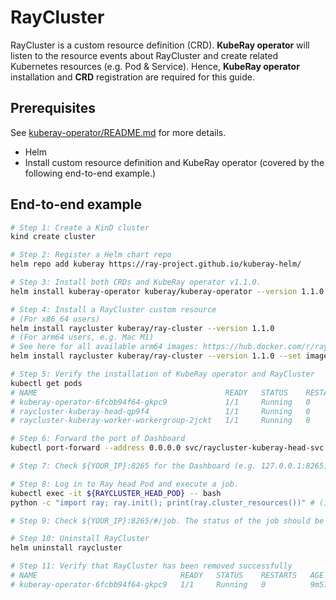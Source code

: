 # RayCluster

RayCluster is a custom resource definition (CRD). **KubeRay operator** will listen to the resource events about RayCluster and create related Kubernetes resources (e.g. Pod & Service). Hence, **KubeRay operator** installation and **CRD** registration are required for this guide.

## Prerequisites
See [kuberay-operator/README.md](https://github.com/ray-project/kuberay/blob/master/helm-chart/kuberay-operator/README.md) for more details.
* Helm
* Install custom resource definition and KubeRay operator (covered by the following end-to-end example.)

## End-to-end example

```sh
# Step 1: Create a KinD cluster 
kind create cluster

# Step 2: Register a Helm chart repo
helm repo add kuberay https://ray-project.github.io/kuberay-helm/

# Step 3: Install both CRDs and KubeRay operator v1.1.0.
helm install kuberay-operator kuberay/kuberay-operator --version 1.1.0

# Step 4: Install a RayCluster custom resource
# (For x86_64 users)
helm install raycluster kuberay/ray-cluster --version 1.1.0
# (For arm64 users, e.g. Mac M1)
# See here for all available arm64 images: https://hub.docker.com/r/rayproject/ray/tags?page=1&name=aarch64
helm install raycluster kuberay/ray-cluster --version 1.1.0 --set image.tag=nightly-aarch64

# Step 5: Verify the installation of KubeRay operator and RayCluster 
kubectl get pods
# NAME                                          READY   STATUS    RESTARTS   AGE
# kuberay-operator-6fcbb94f64-gkpc9             1/1     Running   0          89s
# raycluster-kuberay-head-qp9f4                 1/1     Running   0          66s
# raycluster-kuberay-worker-workergroup-2jckt   1/1     Running   0          66s

# Step 6: Forward the port of Dashboard
kubectl port-forward --address 0.0.0.0 svc/raycluster-kuberay-head-svc 8265:8265

# Step 7: Check ${YOUR_IP}:8265 for the Dashboard (e.g. 127.0.0.1:8265)

# Step 8: Log in to Ray head Pod and execute a job.
kubectl exec -it ${RAYCLUSTER_HEAD_POD} -- bash
python -c "import ray; ray.init(); print(ray.cluster_resources())" # (in Ray head Pod)

# Step 9: Check ${YOUR_IP}:8265/#/job. The status of the job should be "SUCCEEDED".

# Step 10: Uninstall RayCluster
helm uninstall raycluster

# Step 11: Verify that RayCluster has been removed successfully
# NAME                                READY   STATUS    RESTARTS   AGE
# kuberay-operator-6fcbb94f64-gkpc9   1/1     Running   0          9m57s
```

